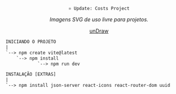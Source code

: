 <div align="center">

`⚛️ Update: Costs Project`

</div>

<div align="center">

_Imagens SVG de uso livre para projetos._

[unDraw](https://undraw.co/)

</div>

```txt
INICIANDO O PROJETO
|
`--> npm create vite@latest
	`--> npm install
			`--> npm run dev

INSTALAÇÃO [EXTRAS]
|
`--> npm install json-server react-icons react-router-dom uuid
```